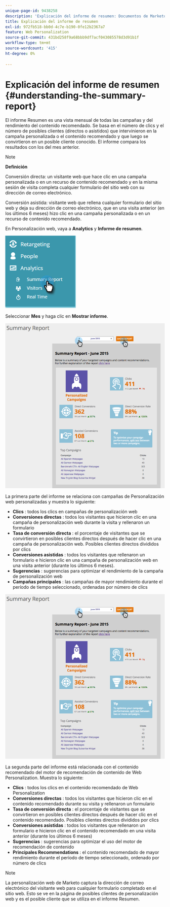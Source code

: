 ```yaml
---
unique-page-id: 9438258
description: 'Explicación del informe de resumen: Documentos de Marketo: documentación del producto'
title: Explicación del informe de resumen
exl-id: 972fb518-bb0d-4c7e-b190-0fe12b2367a7
feature: Web Personalization
source-git-commit: 431bd258f9a68bbb9df7acf043085578d3d91b1f
workflow-type: tm+mt
source-wordcount: '415'
ht-degree: 0%

---
```


# Explicación del informe de resumen {#understanding-the-summary-report}

El informe Resumen es una vista mensual de todas las campañas y del rendimiento del contenido recomendado. Se basa en el número de clics y el número de posibles clientes (directos o asistidos) que intervinieron en la campaña personalizada o el contenido recomendado y que luego se convirtieron en un posible cliente conocido. El informe compara los resultados con los del mes anterior.

>[!NOTE]
>
>**Definición**
>
>Conversión directa: un visitante web que hace clic en una campaña personalizada o en un recurso de contenido recomendado y en la misma sesión de visita completa cualquier formulario del sitio web con su dirección de correo electrónico.
>
>Conversión asistida: visitante web que rellena cualquier formulario del sitio web y deja su dirección de correo electrónico, que en una visita anterior (en los últimos 6 meses) hizo clic en una campaña personalizada o en un recurso de contenido recomendado.

En Personalización web, vaya a **Analytics** y **Informe de resumen**.

![](assets/image2016-4-6-10-3a15-3a58.png)

Seleccionar **Mes** y haga clic en **Mostrar informe**.

![](assets/2.png)

La primera parte del informe se relaciona con campañas de Personalización web personalizadas y muestra lo siguiente:

* **Clics** : todos los clics en campañas de personalización web
* **Conversiones directas** : todos los visitantes que hicieron clic en una campaña de personalización web durante la visita y rellenaron un formulario
* **Tasa de conversión directa** : el porcentaje de visitantes que se convirtieron en posibles clientes directos después de hacer clic en una campaña de personalización web. Posibles clientes directos divididos por clics
* **Conversiones asistidas** : todos los visitantes que rellenaron un formulario e hicieron clic en una campaña de personalización web en una visita anterior (durante los últimos 6 meses).
* **Sugerencias** : sugerencias para optimizar el rendimiento de la campaña de personalización web
* **Campañas principales** : las campañas de mayor rendimiento durante el período de tiempo seleccionado, ordenadas por número de clics

![](assets/3.png)

La segunda parte del informe está relacionada con el contenido recomendado del motor de recomendación de contenido de Web Personalization. Muestra lo siguiente:

* **Clics** : todos los clics en el contenido recomendado de Web Personalization
* **Conversiones directas** : todos los visitantes que hicieron clic en el contenido recomendado durante su visita y rellenaron un formulario
* **Tasa de conversión directa** : el porcentaje de visitantes que se convirtieron en posibles clientes directos después de hacer clic en el contenido recomendado. Posibles clientes directos divididos por clics
* **Conversiones asistidas** : todos los visitantes que rellenaron un formulario e hicieron clic en el contenido recomendado en una visita anterior (durante los últimos 6 meses)
* **Sugerencias** : sugerencias para optimizar el uso del motor de recomendación de contenido
* **Principales Recommendations** : el contenido recomendado de mayor rendimiento durante el período de tiempo seleccionado, ordenado por número de clics

>[!NOTE]
>
>La personalización web de Marketo captura la dirección de correo electrónico del visitante web para cualquier formulario completado en el sitio web. Esto se ve en la página de posibles clientes de personalización web y es el posible cliente que se utiliza en el informe Resumen.
